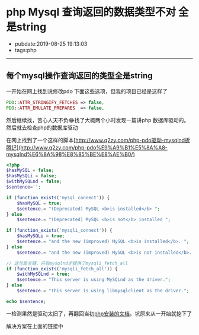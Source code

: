 # php Mysql 查询返回的数据类型不对 全是string

- pubdate:2019-08-25 19:13:03
- tags:php

---

## 每个mysql操作查询返回的类型全是string

一开始在网上找到说修改pdo 下面这些选项，但我的项目已经是这样了

```php
PDO::ATTR_STRINGIFY_FETCHES => false,
PDO::ATTR_EMULATE_PREPARES  => false,
```

然后继续找，苦心人天不负😂找了大概两个小时发现一篇讲php 数据库驱动的。
然后就去检查php的数据库驱动

在网上找到了一个这样的脚本[http://www.q2zy.com/php-pdo驱动-mysqlnd折腾记](http://www.q2zy.com/php-pdo%E9%A9%B1%E5%8A%A8-mysqlnd%E6%8A%98%E8%85%BE%E8%AE%B0/)

```php
<?php
$hasMySQL = false;
$hasMySQLi = false;
$withMySQLnd = false;
$sentence='';

if (function_exists('mysql_connect')) {
    $hasMySQL = true;
    $sentence.= "(Deprecated) MySQL <b>is installed</b> ";
} else
    $sentence.= "(Deprecated) MySQL <b>is not</b> installed ";

if (function_exists('mysqli_connect')) {
    $hasMySQLi = true;
    $sentence.= "and the new (improved) MySQL <b>is installed</b>. ";
} else
    $sentence.= "and the new (improved) MySQL <b>is not installed</b>. ";

// 这句是关键，只有mysqlnd才提供了mysqli_fetch_all
if (function_exists('mysqli_fetch_all')) {
    $withMySQLnd = true;
    $sentence.= "This server is using MySQLnd as the driver.";
} else
    $sentence.= "This server is using libmysqlclient as the driver.";

echo $sentence;
```

一检测果然是驱动太旧了，再翻回当初[php安装的文档](./php安装)。坑原来从一开始就挖下了

解决方案在上面的链接中

